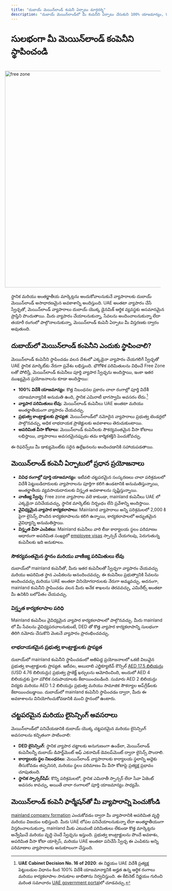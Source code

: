 ```yaml
---
title: "దుబాయ్ మెయిన్‌లాండ్ కంపెనీ ఏర్పాటు మార్గదర్శి"
description: "దుబాయ్ మెయిన్‌లాండ్‌లో మీ కంపెనీని ఏర్పాటు చేసుకుని 100% యాజమాన్యం, UAE అంతటా నిర్బంధరహిత వ్యాపారం, ప్రభుత్వ కాంట్రాక్టులకు ప్రాప్తి మరియు సౌకర్యవంతమైన వీసా కోటాలను ఆస్వాదించండి."
---
```


# సులభంగా మీ మెయిన్‌లాండ్ కంపెనీని స్థాపించండి

<img src="/img/iStock-635478390.avif" alt="free zone" width="700" align="right" style="padding: 20px" >

స్థానిక మరియు అంతర్జాతీయ మార్కెట్లను అందుకోవాలనుకునే వ్యాపారాలకు దుబాయ్ మెయిన్‌లాండ్ అసాధారణమైన అవకాశాన్ని అందిస్తుంది. UAE అంతటా వ్యాపారం చేసే స్వేచ్ఛతో, మెయిన్‌లాండ్ వ్యాపారాలు దుబాయ్ యొక్క డైనమిక్ ఆర్థిక వ్యవస్థకు అసమానమైన ప్రాప్తిని పొందుతాయి. మీరు వ్యాపారం చేయాలనుకున్నా, సేవలను అందించాలనుకున్నా లేదా తయారీ రంగంలో పాల్గొనాలనుకున్నా, మెయిన్‌లాండ్ కంపెనీ ఏర్పాటు మీ విస్తరణకు ద్వారం అవుతుంది.

## దుబాయ్‌లో మెయిన్‌లాండ్ కంపెనీని ఎందుకు స్థాపించాలి?

మెయిన్‌లాండ్ కంపెనీని స్థాపించడం వలన దేశంలో ఎక్కడైనా వ్యాపారం చేయగలిగే స్వేచ్ఛతో UAE స్థానిక మార్కెట్‌కు నేరుగా ప్రవేశం లభిస్తుంది. భౌగోళిక పరిమితులను విధించే Free Zone లతో పోలిస్తే, మెయిన్‌లాండ్ కంపెనీలు పూర్తి వ్యాపార స్వేచ్ఛను అందిస్తాయి, ఇంకా ఇతర ముఖ్యమైన ప్రయోజనాలను కూడా అందిస్తాయి:

- **100% విదేశీ యాజమాన్యం**: కొత్త నిబంధనల ప్రకారం చాలా రంగాల్లో పూర్తి విదేశీ యాజమాన్యానికి అనుమతి ఉంది, స్థానిక ఎమిరాటీ భాగస్వామి అవసరం లేదు.[^1]
- **వ్యాపార పరిమితులు లేవు**: మెయిన్‌లాండ్ కంపెనీలు UAE అంతటా మరియు అంతర్జాతీయంగా వ్యాపారం చేయవచ్చు.
- **ప్రభుత్వ కాంట్రాక్టులకు ప్రాప్యత**: మెయిన్‌లాండ్‌లో నమోదైన వ్యాపారాలు ప్రభుత్వ టెండర్లలో పాల్గొనవచ్చు, అధిక లాభదాయక ప్రాజెక్టులకు అవకాశాలు తెరుచుకుంటాయి.
- **అపరిమిత వీసా కోటాలు**: మెయిన్‌లాండ్ కంపెనీలకు సౌకర్యవంతమైన వీసా కోటాలు లభిస్తాయి, వ్యాపారాలు అవసరమైనప్పుడు తమ కార్మికశక్తిని పెంచుకోవచ్చు.

[^1]: **UAE Cabinet Decision No. 16 of 2020**: ఈ నిర్ణయం UAE విదేశీ ప్రత్యక్ష పెట్టుబడుల విధానం కింద 100% విదేశీ యాజమాన్యానికి అర్హత ఉన్న ఆర్థిక రంగాలు మరియు కార్యకలాపాల సానుకూల జాబితాను నిర్వచిస్తుంది. ఈ కేబినెట్ నిర్ణయం గురించి మరింత సమాచారం [UAE government portal](https://u.ae/en/information-and-services/business/doing-business-on-the-mainland/full-foreign-ownership-of-commercial-companies)లో చూడవచ్చు.

ఈ రిఫరెన్స్‌లు మీ డాక్యుమెంట్‌కు సరైన ఉల్లేఖనలను అందించడానికి సహాయపడతాయి.

## మెయిన్‌లాండ్ కంపెనీ ఏర్పాటులో ప్రధాన ప్రయోజనాలు

- **వివిధ రంగాల్లో పూర్తి యాజమాన్యం**: ఇటీవలి చట్టపరమైన సంస్కరణలు చాలా పరిశ్రమలలో విదేశీ పెట్టుబడిదారులకు వ్యాపారాలను పూర్తిగా కలిగి ఉండటానికి అనుమతిస్తున్నాయి, అంతర్జాతీయ వ్యవసాయదారులకు విస్తృత అవకాశాలను సృష్టిస్తున్నాయి.
- **వాణిజ్య స్వేచ్ఛ**: Free zone వ్యాపారాల వలె కాకుండా, mainland కంపెనీలు UAE లో ఎక్కడైనా పనిచేయవచ్చు, స్థానిక మార్కెట్‌కు నిర్బంధం లేని ప్రవేశాన్ని అందిస్తాయి.
- **వైవిధ్యమైన వ్యాపార కార్యకలాపాలు**: Mainland వ్యాపారాలు అన్ని పరిశ్రమలలో 2,000 కి పైగా లైసెన్స్ పొందిన కార్యకలాపాలను కలిగి ఉన్నాయి, కార్యకలాపాలలో అద్భుతమైన వైవిధ్యాన్ని అనుమతిస్తాయి.
- **విస్తృత వీసా ఎంపికలు**: Mainland కంపెనీలు వారి లీజు కార్యాలయ స్థలం పరిమాణం ఆధారంగా అపరిమిత సంఖ్యలో [employee visas](./employment-visas) స్పాన్సర్ చేయగలవు, పెరుగుతున్న కంపెనీలకు ఇది అనుకూలం.

### సౌకర్యవంతమైన స్థానం మరియు వాణిజ్య పరిమితులు లేవు

దుబాయ్‌లో mainland కంపెనీతో, మీరు ఇతర కంపెనీలతో స్వేచ్ఛగా వ్యాపారం చేయవచ్చు మరియు అపరిమిత స్థాన ఎంపికలను ఆనందించవచ్చు. ఈ కంపెనీలు ప్రభుత్వానికి సేవలను అందించవచ్చు మరియు UAE అంతటా వినియోగదారులకు నేరుగా అమ్మవచ్చు. అదనంగా, mainland కంపెనీని స్థాపించడం వలన మీరు అనేక శాఖలను తెరవవచ్చు, ఎమిరేట్స్ అంతటా మీ ఉనికిని బలోపేతం చేయవచ్చు.

### విస్తృత కార్యకలాపాల పరిధి

Mainland కంపెనీలు వైవిధ్యమైన వ్యాపార కార్యకలాపాలలో పాల్గొనవచ్చు. మీరు mainland లో మీ సేవలను వైవిధ్యపరచాలనుకుంటే, DED తో కొత్త వ్యాపార కార్యకలాపాన్ని సులభంగా తిరిగి నమోదు చేసుకొని వెంటనే వ్యాపారం ప్రారంభించవచ్చు.

### లాభదాయకమైన ప్రభుత్వ కాంట్రాక్టులకు ప్రాప్యత

దుబాయ్‌లో mainland కంపెనీని స్థాపించడంలో అతిపెద్ద ప్రయోజనాలలో ఒకటి విలువైన ప్రభుత్వ కాంట్రాక్టులకు ప్రాప్యత. ఇటీవల, అబుదాబి ఎగ్జిక్యూటివ్ కౌన్సిల్ [AED 17.5 బిలియన్లు](https://gulfnews.com/going-out/society/executive-council-approves-projects-worth-dh175b-1.1643027) (USD 4.76 బిలియన్లు) ప్రభుత్వ ప్రాజెక్ట్ ఖర్చులను ఆమోదించింది, అందులో AED 4 బిలియన్లకు పైగా మౌలిక సదుపాయాలకు కేటాయించబడింది. సుమారు AED 2 బిలియన్లు విద్యకు మరియు AED 1.2 బిలియన్లు ప్రభుత్వ మరియు సామాజిక సౌకర్యాల అప్‌గ్రేడ్‌లకు కేటాయించబడ్డాయి. దుబాయ్‌లో mainland కంపెనీని స్థాపించడం ద్వారా, మీరు ఈ అవకాశాలను వినియోగించుకోవడానికి మంచి స్థానంలో ఉంటారు.

## చట్టపరమైన మరియు లైసెన్సింగ్ అవసరాలు

మెయిన్‌లాండ్‌లో పనిచేయడానికి దుబాయ్ యొక్క చట్టపరమైన మరియు లైసెన్సింగ్ అవసరాలను కచ్చితంగా పాటించాలి:

- **DED లైసెన్సింగ్**: స్థానిక వ్యాపార చట్టాలకు అనుగుణంగా ఉండేలా, మెయిన్‌లాండ్ కంపెనీలన్నీ దుబాయ్ డిపార్ట్‌మెంట్ ఆఫ్ ఎకనామిక్ డెవలప్‌మెంట్ ద్వారా లైసెన్స్ పొందాలి.
- **కార్యాలయ స్థల నిబంధనలు**: మెయిన్‌లాండ్ వ్యాపారాలకు కార్యాలయ స్థలాన్ని అద్దెకు తీసుకోవడం తప్పనిసరి, మరియు స్థలం పరిమాణం మీ వీసా కోటాపై ప్రత్యక్ష ప్రభావం చూపుతుంది.
- **స్థానిక స్పాన్సర్‌షిప్**: కొన్ని పరిశ్రమలలో, స్థానిక ఎమిరాతీ స్పాన్సర్ లేదా సేవా ఏజెంట్ అవసరం కావచ్చు, అయితే చాలా రంగాలలో పూర్తి యాజమాన్యం సాధ్యమే.

## మెయిన్‌లాండ్ కంపెనీ ఫార్మేషన్‌తో మీ వ్యాపారాన్ని పెంచుకోండి

[mainland company formation](./insights/incorporation-steps#uae-mainland-setup) ఎంచుకోవడం ద్వారా మీ వ్యాపారానికి అపరిమిత వృద్ధి మరియు విజయం లభిస్తుంది. మీరు UAE లోపల పనిచేయాలనుకున్నా లేదా అంతర్జాతీయంగా విస్తరించాలనుకున్నా, mainland మీకు ఎటువంటి పరిమితులు లేకుండా కొత్త మార్కెట్లను అన్వేషించే మరియు వృద్ధి చెందే స్వేచ్ఛను ఇస్తుంది. ప్రభుత్వ కాంట్రాక్టులను పొందే అవకాశం, అపరిమిత వీసా కోటా యాక్సెస్, మరియు UAE అంతటా పనిచేసే స్వేచ్ఛ ఈ ఎంపికను అన్ని పరిమాణాల వ్యాపారాలకు అనుకూలంగా చేస్తుంది.
